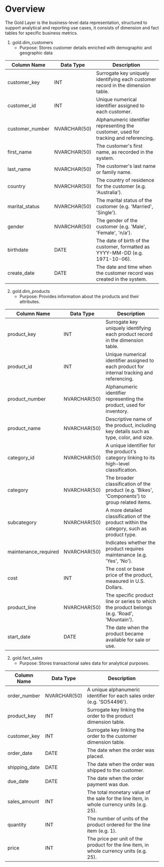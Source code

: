 Overview
============================================================================================================
The Gold Layer is the business-level data representation, structured to support analytical and reporting use cases,
it consists of dimension and fact tables for specific business metrics.
1. gold.dim_customers
   - Purpose: Stores customer details enriched with demographic and geographic data



| Column Name     | Data Type    | Description                                                                              |
|-----------------|--------------|------------------------------------------------------------------------------------------|
| customer_key    | INT          | Surrogate key uniquely identifying each customer record in the dimension table.           |
| customer_id     | INT          | Unique numerical identifier assigned to each customer.                                    |
| customer_number | NVARCHAR(50) | Alphanumeric identifier representing the customer, used for tracking and referencing.     |
| first_name      | NVARCHAR(50) | The customer's first name, as recorded in the system.                                     |
| last_name       | NVARCHAR(50) | The customer's last name or family name.                                                  |
| country         | NVARCHAR(50) | The country of residence for the customer (e.g. 'Australia').                             |
| marital_status  | NVARCHAR(50) | The marital status of the customer (e.g. 'Married', 'Single').                            |
| gender          | NVARCHAR(50) | The gender of the customer (e.g. 'Male', 'Female', 'n/a').                                |
| birthdate       | DATE         | The date of birth of the customer, formatted as YYYY-MM-DD (e.g. 1971-10-06).             |
| create_date     | DATE         | The date and time when the customer record was created in the system.                     |


2. gold.dim_products 
   - Purpose: Provides information about the products and their attributes.


  
| Column Name          | Data Type    | Description                                                                 |
|----------------------|--------------|-----------------------------------------------------------------------------|
| product_key          | INT          | Surrogate key uniquely identifying each product record in the dimension table. |
| product_id           | INT          | Unique numerical identifier assigned to each product for internal tracking and referencing. |
| product_number       | NVARCHAR(50) | Alphanumeric identifier representing the product, used for inventory.       |
| product_name         | NVARCHAR(50) | Descriptive name of the product, including key details such as type, color, and size. |
| category_id          | NVARCHAR(50) | A unique identifier for the product's category linking to its high-level classification. |
| category             | NVARCHAR(50) | The broader classification of the product (e.g. 'Bikes', 'Components') to group related items. |
| subcategory          | NVARCHAR(50) | A more detailed classification of the product within the category, such as product type. |
| maintenance_required | NVARCHAR(50) | Indicates whether the product requires maintenance (e.g. 'Yes', 'No').      |
| cost                 | INT          | The cost or base price of the product, measured in U.S. Dollars.            |
| product_line         | NVARCHAR(50) | The specific product line or series to which the product belongs (e.g. 'Road', 'Mountain'). |
| start_date           | DATE         | The date when the product became available for sale or use.                 |


2. gold.fact_sales
   - Purpose: Stores transactional sales data for analytical purposes.



   
| Column Name   | Data Type    | Description                                                                 |
|---------------|--------------|-----------------------------------------------------------------------------|
| order_number  | NVARCHAR(50) | A unique alphanumeric identifier for each sales order (e.g. 'SO54496').     |
| product_key   | INT          | Surrogate key linking the order to the product dimension table.              |
| customer_key  | INT          | Surrogate key linking the order to the customer dimension table.             |
| order_date    | DATE         | The date when the order was placed.                                          |
| shipping_date | DATE         | The date when the order was shipped to the customer.                         |
| due_date      | DATE         | The date when the order payment was due.                                     |
| sales_amount  | INT          | The total monetary value of the sale for the line item, in whole currency units (e.g. 25). |
| quantity      | INT          | The number of units of the product ordered for the line item (e.g. 1).       |
| price         | INT          | The price per unit of the product for the line item, in whole currency units (e.g. 25). |

